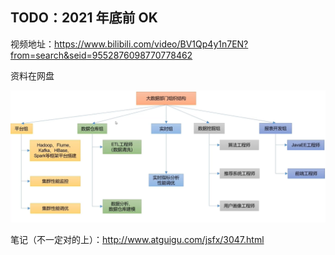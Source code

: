 ## TODO：2021 年底前 OK

视频地址：https://www.bilibili.com/video/BV1Qp4y1n7EN?from=search&seid=9552876098770778462

资料在网盘

![image-20210415203752618](README.resource/image-20210415203752618.png)

笔记（不一定对的上）：http://www.atguigu.com/jsfx/3047.html